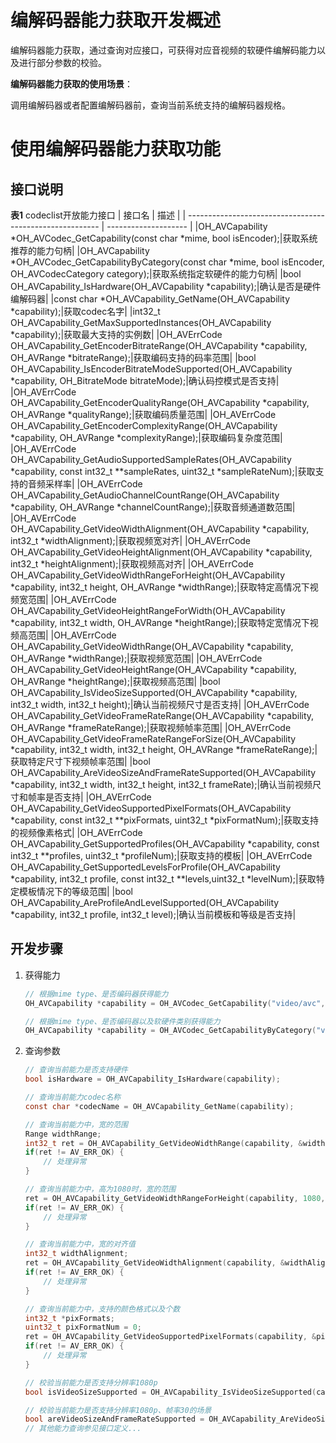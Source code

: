 # 编解码器能力获取开发概述

编解码器能力获取，通过查询对应接口，可获得对应音视频的软硬件编解码能力以及进行部分参数的校验。

**编解码器能力获取的使用场景**：

调用编解码器或者配置编解码器前，查询当前系统支持的编解码器规格。

# 使用编解码器能力获取功能

## 接口说明

**表1** codeclist开放能力接口
| 接口名                                                     | 描述         |
| -------------------------------------------------------- | -------------------- |
|OH_AVCapability *OH_AVCodec_GetCapability(const char *mime, bool isEncoder);|获取系统推荐的能力句柄|
|OH_AVCapability *OH_AVCodec_GetCapabilityByCategory(const char *mime, bool isEncoder, OH_AVCodecCategory category);|获取系统指定软硬件的能力句柄|
|bool OH_AVCapability_IsHardware(OH_AVCapability *capability);|确认是否是硬件编解码器|
|const char *OH_AVCapability_GetName(OH_AVCapability *capability);|获取codec名字|
|int32_t OH_AVCapability_GetMaxSupportedInstances(OH_AVCapability *capability);|获取最大支持的实例数|
|OH_AVErrCode OH_AVCapability_GetEncoderBitrateRange(OH_AVCapability *capability, OH_AVRange *bitrateRange);|获取编码支持的码率范围|
|bool OH_AVCapability_IsEncoderBitrateModeSupported(OH_AVCapability *capability, OH_BitrateMode bitrateMode);|确认码控模式是否支持|
|OH_AVErrCode OH_AVCapability_GetEncoderQualityRange(OH_AVCapability *capability, OH_AVRange *qualityRange);|获取编码质量范围|
|OH_AVErrCode OH_AVCapability_GetEncoderComplexityRange(OH_AVCapability *capability, OH_AVRange *complexityRange);|获取编码复杂度范围|
|OH_AVErrCode OH_AVCapability_GetAudioSupportedSampleRates(OH_AVCapability *capability, const int32_t **sampleRates, uint32_t *sampleRateNum);|获取支持的音频采样率|
|OH_AVErrCode OH_AVCapability_GetAudioChannelCountRange(OH_AVCapability *capability, OH_AVRange *channelCountRange);|获取音频通道数范围|
|OH_AVErrCode OH_AVCapability_GetVideoWidthAlignment(OH_AVCapability *capability, int32_t *widthAlignment);|获取视频宽对齐|
|OH_AVErrCode OH_AVCapability_GetVideoHeightAlignment(OH_AVCapability *capability, int32_t *heightAlignment);|获取视频高对齐|
|OH_AVErrCode OH_AVCapability_GetVideoWidthRangeForHeight(OH_AVCapability *capability, int32_t height, OH_AVRange *widthRange);|获取特定高情况下视频宽范围|
|OH_AVErrCode OH_AVCapability_GetVideoHeightRangeForWidth(OH_AVCapability *capability, int32_t width, OH_AVRange *heightRange);|获取特定宽情况下视频高范围|
|OH_AVErrCode OH_AVCapability_GetVideoWidthRange(OH_AVCapability *capability, OH_AVRange *widthRange);|获取视频宽范围|
|OH_AVErrCode OH_AVCapability_GetVideoHeightRange(OH_AVCapability *capability, OH_AVRange *heightRange);|获取视频高范围|
|bool OH_AVCapability_IsVideoSizeSupported(OH_AVCapability *capability, int32_t width, int32_t height);|确认当前视频尺寸是否支持|
|OH_AVErrCode OH_AVCapability_GetVideoFrameRateRange(OH_AVCapability *capability, OH_AVRange *frameRateRange);|获取视频帧率范围|
|OH_AVErrCode OH_AVCapability_GetVideoFrameRateRangeForSize(OH_AVCapability *capability, int32_t width, int32_t height, OH_AVRange *frameRateRange);|获取特定尺寸下视频帧率范围|
|bool OH_AVCapability_AreVideoSizeAndFrameRateSupported(OH_AVCapability *capability, int32_t width, int32_t height, int32_t frameRate);|确认当前视频尺寸和帧率是否支持|
|OH_AVErrCode OH_AVCapability_GetVideoSupportedPixelFormats(OH_AVCapability *capability, const int32_t **pixFormats, uint32_t *pixFormatNum);|获取支持的视频像素格式|
|OH_AVErrCode OH_AVCapability_GetSupportedProfiles(OH_AVCapability *capability, const int32_t **profiles, uint32_t *profileNum);|获取支持的模板|
|OH_AVErrCode OH_AVCapability_GetSupportedLevelsForProfile(OH_AVCapability *capability, int32_t profile, const int32_t **levels,uint32_t *levelNum);|获取特定模板情况下的等级范围|
|bool OH_AVCapability_AreProfileAndLevelSupported(OH_AVCapability *capability, int32_t profile, int32_t level);|确认当前模板和等级是否支持|

## 开发步骤
1. 获得能力

    ```c
    // 根据mime type、是否编码器获得能力
    OH_AVCapability *capability = OH_AVCodec_GetCapability("video/avc", false);

    // 根据mime type、是否编码器以及软硬件类别获得能力
    OH_AVCapability *capability = OH_AVCodec_GetCapabilityByCategory("video/avc", false, SOFTWARE);
    ```

2. 查询参数
    ```c
    // 查询当前能力是否支持硬件
    bool isHardware = OH_AVCapability_IsHardware(capability);

    // 查询当前能力codec名称
    const char *codecName = OH_AVCapability_GetName(capability);

    // 查询当前能力中，宽的范围
    Range widthRange;
    int32_t ret = OH_AVCapability_GetVideoWidthRange(capability, &widthRange);
    if(ret != AV_ERR_OK) {
        // 处理异常
    }

    // 查询当前能力中，高为1080时，宽的范围
    ret = OH_AVCapability_GetVideoWidthRangeForHeight(capability, 1080, &widthRange);
    if(ret != AV_ERR_OK) {
        // 处理异常
    }

    // 查询当前能力中，宽的对齐值
    int32_t widthAlignment;
    ret = OH_AVCapability_GetVideoWidthAlignment(capability, &widthAlignment);
    if(ret != AV_ERR_OK) {
        // 处理异常
    }

    // 查询当前能力中，支持的颜色格式以及个数
    int32_t *pixFormats;
    uint32_t pixFormatNum = 0;
    ret = OH_AVCapability_GetVideoSupportedPixelFormats(capability, &pixFormats, &pixFormatNum);
    if(ret != AV_ERR_OK) {
        // 处理异常
    }

    // 校验当前能力是否支持分辨率1080p
    bool isVideoSizeSupported = OH_AVCapability_IsVideoSizeSupported(capability, 1920, 1080);

    // 校验当前能力是否支持分辨率1080p、帧率30的场景
    bool areVideoSizeAndFrameRateSupported = OH_AVCapability_AreVideoSizeAndFrameRateSupported(capability, 1920, 1080, 30);
    // 其他能力查询参见接口定义...
    ```